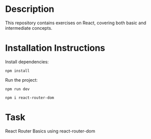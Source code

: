 # Description

This repository contains exercises on React, covering both basic and intermediate concepts.

# Installation Instructions

Install dependencies:

`npm install`

Run the project:

`npm run dev`

`npm i react-router-dom`

# Task

React Router Basics using react-router-dom
